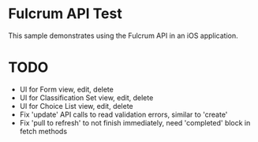 # Fulcrum API Test

This sample demonstrates using the Fulcrum API in an iOS application.

# TODO

* UI for Form view, edit, delete
* UI for Classification Set view, edit, delete
* UI for Choice List view, edit, delete
* Fix 'update' API calls to read validation errors, similar to 'create'
* Fix 'pull to refresh' to not finish immediately, need 'completed' block in fetch methods